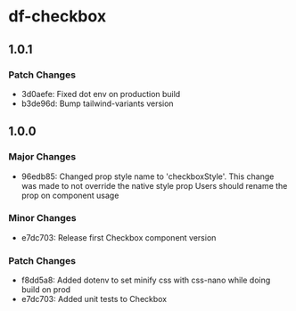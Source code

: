 # df-checkbox

## 1.0.1

### Patch Changes

- 3d0aefe: Fixed dot env on production build
- b3de96d: Bump tailwind-variants version

## 1.0.0

### Major Changes

- 96edb85: Changed prop style name to 'checkboxStyle'.
  This change was made to not override the native style prop
  Users should rename the prop on component usage

### Minor Changes

- e7dc703: Release first Checkbox component version

### Patch Changes

- f8dd5a8: Added dotenv to set minify css with css-nano while doing build on prod
- e7dc703: Added unit tests to Checkbox
